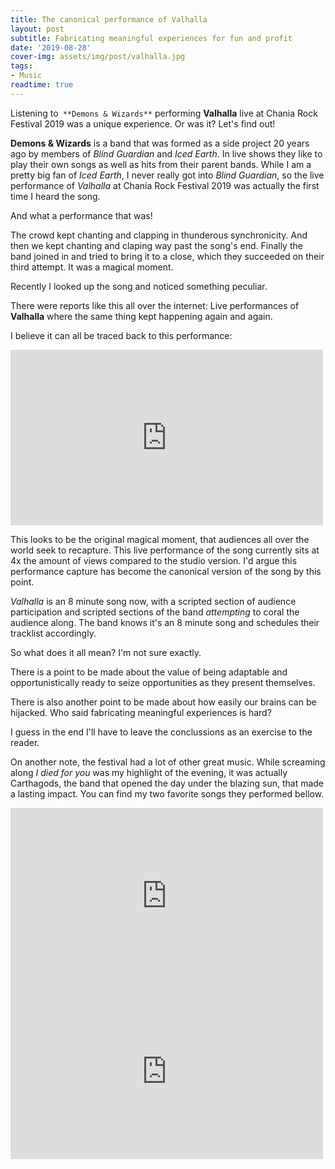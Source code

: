 ```yaml
---
title: The canonical performance of Valhalla
layout: post
subtitle: Fabricating meaningful experiences for fun and profit
date: '2019-08-28'
cover-img: assets/img/post/valhalla.jpg
tags:
- Music
readtime: true
---
```


Listening to` **Demons & Wizards**` performing **Valhalla** live at Chania Rock Festival 2019 was a unique experience. Or was it? Let's find out!


**Demons & Wizards** is a band that was formed as a side project 20 years ago by members of *Blind Guardian* and *Iced Earth*. In live shows they like to play their own songs as well as hits from their parent bands. While I am a pretty big fan of *Iced Earth*, I never really got into *Blind Guardian*, so the live performance of *Valhalla* at Chania Rock Festival 2019 was actually the first time I heard the song. 

And what a performance that was!

The crowd kept chanting and clapping in thunderous synchronicity. And then we kept chanting and claping way past the song's end. Finally the band joined in and tried to bring it to a close, which they succeeded on their third attempt. It was a magical moment. 

Recently I looked up the song and noticed something peculiar.

There were reports like this all over the internet: Live performances of **Valhalla** where the same thing kept happening again and again. 

I believe it can all be traced back to this performance: 

<iframe src="https://www.youtube.com/embed/CZ_VFJn2kJM" width="500" height="281" frameborder="0" webkitallowfullscreen mozallowfullscreen allowfullscreen></iframe>

This looks to be the original magical moment, that audiences all over the world seek to recapture. This live performance of the song currently sits at 4x the amount of views compared to the studio version. I'd argue this performance capture has become the canonical version of the song by this point. 

*Valhalla* is an 8 minute song now, with a scripted section of audience participation and scripted sections of the band *attempting* to coral the audience along. The band knows it's an 8 minute song and schedules their tracklist accordingly. 

So what does it all mean? I'm not sure exactly. 

There is a point to be made about the value of being adaptable and opportunistically ready to seize opportunities as they present themselves.

There is also another point to be made about how easily our brains can be hijacked. Who said fabricating meaningful experiences is hard?

I guess in the end I'll have to leave the conclussions as an exercise to the reader.

On another note, the festival had a lot of other great music. While screaming along *I died for you* was my highlight of the evening, it was actually Carthagods, the band that opened the day under the blazing sun, that made a lasting impact. You can find my two favorite songs they performed bellow.

<iframe src="https://www.youtube.com/embed/y8zZXMLBin4" width="500" height="281" frameborder="0" webkitallowfullscreen mozallowfullscreen allowfullscreen></iframe>
<iframe src="https://www.youtube.com/embed/E30wBLq5rg8" width="500" height="281" frameborder="0" webkitallowfullscreen mozallowfullscreen allowfullscreen></iframe>
